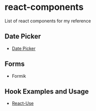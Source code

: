 # react-components
List of react components for my reference

## Date Picker
- [Date Picker](https://reactdatepicker.com/)

## Forms
- Formik

## Hook Examples and Usage
- [React-Use](https://reactjs.org/docs/hooks-faq.html#is-it-safe-to-omit-functions-from-the-list-of-dependencies)

